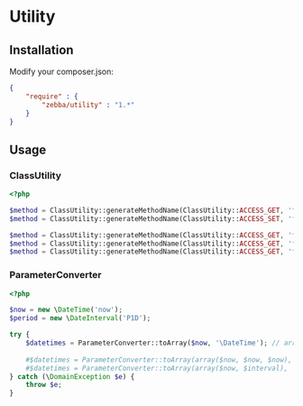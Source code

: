 Utility
=======

Installation
------------
   
Modify your composer.json:

```json
{
    "require" : {
        "zebba/utility" : "1.*"
    }
}    
```

Usage
-----

### ClassUtility

``` php
<?php

$method = ClassUtility::generateMethodName(ClassUtility::ACCESS_GET, 'foo'); // getFoo
$method = ClassUtility::generateMethodName(ClassUtility::ACCESS_SET, 'foo'); // SetFoo

$method = ClassUtility::generateMethodName(ClassUtility::ACCESS_GET, 'foo_bar'); // getFooBar
$method = ClassUtility::generateMethodName(ClassUtility::ACCESS_GET, 'foo bar'); // getFooBar
$method = ClassUtility::generateMethodName(ClassUtility::ACCESS_GET, 'fooBar'); // getFooBar

```

### ParameterConverter


``` php
<?php

$now = new \DateTime('now');
$period = new \DateInterval('P1D');

try {
    $datetimes = ParameterConverter::toArray($now, '\DateTime'); // array($now)
    
    #$datetimes = ParameterConverter::toArray(array($now, $now, $now), '\DateTime'); // array($now, $now, $now)
    #$datetimes = ParameterConverter::toArray(array($now, $interval), '\DateTime'); // \DomainException
} catch (\DomainException $e) {
    throw $e;
}
```
